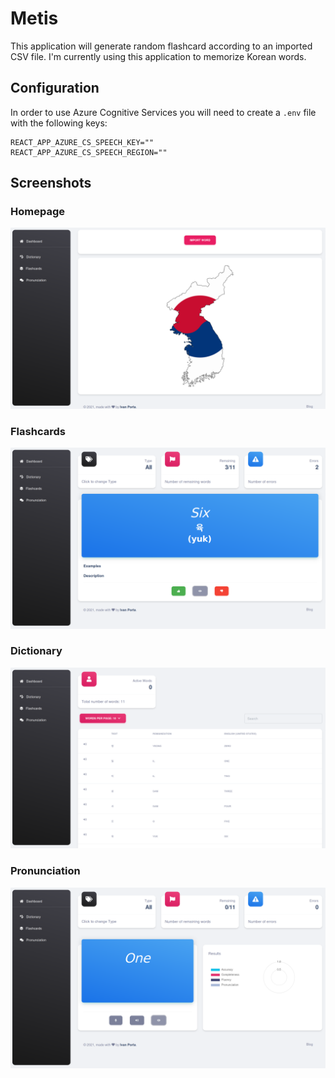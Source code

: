 # Metis
This application will generate random flashcard according to an imported CSV file. I'm currently using this application to memorize Korean words.

## Configuration
In order to use Azure Cognitive Services you will need to create a `.env` file with the following keys:
```
REACT_APP_AZURE_CS_SPEECH_KEY=""
REACT_APP_AZURE_CS_SPEECH_REGION=""
```

## Screenshots
### Homepage
![alt text](./preview/homepage.png?raw=true)
### Flashcards
![alt text](./preview/flashcards.png?raw=true)
### Dictionary
![alt text](./preview/dictionary.png?raw=true)
### Pronunciation
![alt text](./preview/pronunciation.png?raw=true)
